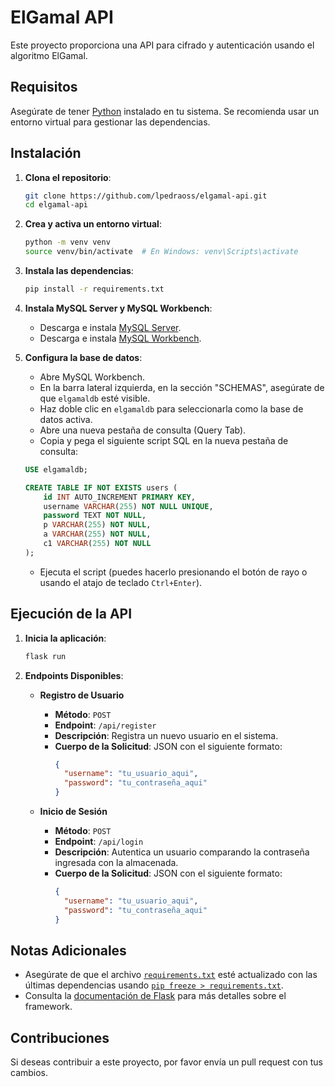 # ElGamal API

Este proyecto proporciona una API para cifrado y autenticación usando el algoritmo ElGamal.

## Requisitos

Asegúrate de tener [Python](https://www.python.org/downloads/) instalado en tu sistema. Se recomienda usar un entorno virtual para gestionar las dependencias.

## Instalación

1. **Clona el repositorio**:

    ```bash
    git clone https://github.com/lpedraoss/elgamal-api.git
    cd elgamal-api
    ```

2. **Crea y activa un entorno virtual**:

    ```bash
    python -m venv venv
    source venv/bin/activate  # En Windows: venv\Scripts\activate
    ```

3. **Instala las dependencias**:

    ```bash
    pip install -r requirements.txt
    ```

4. **Instala MySQL Server y MySQL Workbench**:

    - Descarga e instala [MySQL Server](https://dev.mysql.com/downloads/mysql/).
    - Descarga e instala [MySQL Workbench](https://dev.mysql.com/downloads/workbench/).

5. **Configura la base de datos**:

    - Abre MySQL Workbench.
    - En la barra lateral izquierda, en la sección "SCHEMAS", asegúrate de que `elgamaldb` esté visible.
    - Haz doble clic en `elgamaldb` para seleccionarla como la base de datos activa.
    - Abre una nueva pestaña de consulta (Query Tab).
    - Copia y pega el siguiente script SQL en la nueva pestaña de consulta:
    
    ```sql
    USE elgamaldb;

    CREATE TABLE IF NOT EXISTS users (
        id INT AUTO_INCREMENT PRIMARY KEY,
        username VARCHAR(255) NOT NULL UNIQUE,
        password TEXT NOT NULL,
        p VARCHAR(255) NOT NULL,
        a VARCHAR(255) NOT NULL,
        c1 VARCHAR(255) NOT NULL
    );
    ```

    - Ejecuta el script (puedes hacerlo presionando el botón de rayo o usando el atajo de teclado `Ctrl+Enter`).

## Ejecución de la API

1. **Inicia la aplicación**:

    ```bash
    flask run
    ```

2. **Endpoints Disponibles**:

    - **Registro de Usuario**
      - **Método**: `POST`
      - **Endpoint**: `/api/register`
      - **Descripción**: Registra un nuevo usuario en el sistema.
      - **Cuerpo de la Solicitud**: JSON con el siguiente formato:
        ```json
        {
          "username": "tu_usuario_aqui",
          "password": "tu_contraseña_aqui"
        }
        ```

    - **Inicio de Sesión**
      - **Método**: `POST`
      - **Endpoint**: `/api/login`
      - **Descripción**: Autentica un usuario comparando la contraseña ingresada con la almacenada.
      - **Cuerpo de la Solicitud**: JSON con el siguiente formato:
        ```json
        {
          "username": "tu_usuario_aqui",
          "password": "tu_contraseña_aqui"
        }
        ```

## Notas Adicionales

- Asegúrate de que el archivo [`requirements.txt`](command:_github.copilot.openRelativePath?%5B%7B%22scheme%22%3A%22file%22%2C%22authority%22%3A%22%22%2C%22path%22%3A%22%2Fc%3A%2FUsers%2Fluill%2FDocuments%2FmiGit%2Felgamal-api%2Frequirements.txt%22%2C%22query%22%3A%22%22%2C%22fragment%22%3A%22%22%7D%5D "c:\Users\luill\Documents\miGit\elgamal-api\requirements.txt") esté actualizado con las últimas dependencias usando [`pip freeze > requirements.txt`](command:_github.copilot.openSymbolFromReferences?%5B%22pip%20freeze%20%3E%20requirements.txt%22%2C%5B%7B%22uri%22%3A%7B%22%24mid%22%3A1%2C%22fsPath%22%3A%22c%3A%5C%5CUsers%5C%5Cluill%5C%5CDocuments%5C%5CmiGit%5C%5Celgamal-api%5C%5CREADME.md%22%2C%22_sep%22%3A1%2C%22external%22%3A%22file%3A%2F%2F%2Fc%253A%2FUsers%2Fluill%2FDocuments%2FmiGit%2Felgamal-api%2FREADME.md%22%2C%22path%22%3A%22%2Fc%3A%2FUsers%2Fluill%2FDocuments%2FmiGit%2Felgamal-api%2FREADME.md%22%2C%22scheme%22%3A%22file%22%7D%2C%22pos%22%3A%7B%22line%22%3A66%2C%22character%22%3A426%7D%7D%5D%5D "Go to definition").
- Consulta la [documentación de Flask](https://flask.palletsprojects.com/) para más detalles sobre el framework.

## Contribuciones

Si deseas contribuir a este proyecto, por favor envía un pull request con tus cambios.